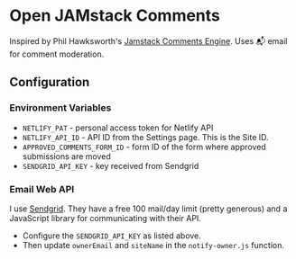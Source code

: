 # Open JAMstack Comments

Inspired by Phil Hawksworth's [Jamstack Comments Engine](https://github.com/philhawksworth/jamstack-comments-engine). Uses 📬 email for comment moderation.

## Configuration

### Environment Variables

- `NETLIFY_PAT` - personal access token for Netlify API
- `NETLIFY_API_ID` - API ID from the Settings page. This is the Site ID.
- `APPROVED_COMMENTS_FORM_ID` - form ID of the form where approved submissions are moved
- `SENDGRID_API_KEY` - key received from Sendgrid

### Email Web API

I use [Sendgrid](https://sendgrid.com/). They have a free 100 mail/day limit (pretty generous) and a JavaScript library for communicating with their API.

- Configure the `SENDGRID_API_KEY` as listed above.
- Then update `ownerEmail` and `siteName` in the `notify-owner.js` function.
